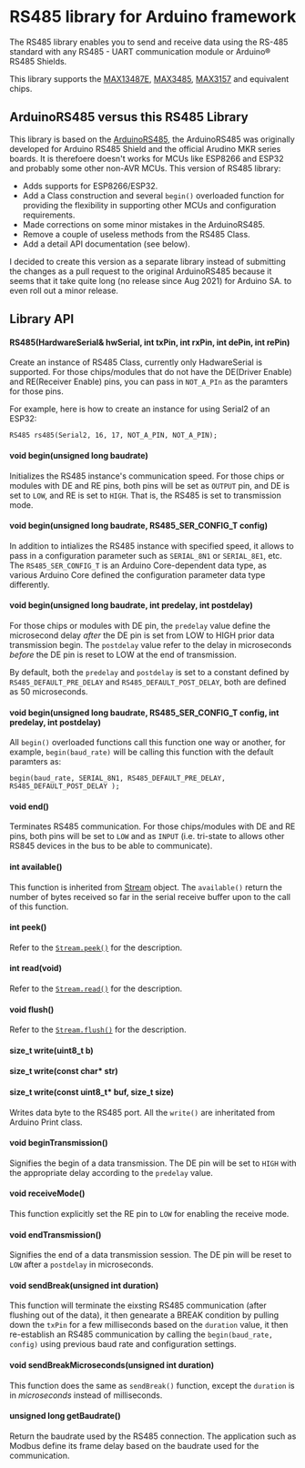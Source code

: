 # RS485 library for Arduino framework

The RS485 library enables you to send and receive data using the RS-485 standard with any RS485 - UART communication module or Arduino&reg; RS485 Shields.

This library supports the [MAX13487E](https://datasheets.maximintegrated.com/en/ds/MAX13487E-MAX13488E.pdf), [MAX3485](https://datasheets.maximintegrated.com/en/ds/MAX3483-MAX3491.pdf), [MAX3157](https://datasheets.maximintegrated.com/en/ds/MAX3157.pdf) and equivalent chips.

## ArduinoRS485 versus this RS485 Library
This library is based on the [ArduinoRS485](https://github.com/arduino-libraries/ArduinoRS485), the ArduinoRS485 was originally developed for Arduino RS485 Shield and the official Arudino MKR series boards. It is therefoere doesn't works for MCUs like ESP8266 and ESP32 and probably some other non-AVR MCUs. This version of RS485 library:
- Adds supports for ESP8266/ESP32.
- Add a Class construction and several `begin()` overloaded function for providing the flexibility in supporting other MCUs and configuration requirements.
- Made corrections on some minor mistakes in the ArduinoRS485.
- Remove a couple of useless methods from the RS485 Class.
- Add a detail API documentation (see below).

I decided to create this version as a separate library instead of submitting the changes as a pull request to the original ArduinoRS485 because it seems that it take quite long (no release since Aug 2021) for Arduino SA. to even roll out a minor release.

## Library API

#### RS485(HardwareSerial& hwSerial, int txPin, int rxPin, int dePin, int rePin)

Create an instance of RS485 Class, currently only HadwareSerial is supported. For those chips/modules that do not have the DE(Driver Enable) and RE(Receiver Enable) pins, you can pass in `NOT_A_PIn` as the paramters for those pins.

For example, here is how to create an instance for using Serial2 of an ESP32:
```
RS485 rs485(Serial2, 16, 17, NOT_A_PIN, NOT_A_PIN);
```


#### void begin(unsigned long baudrate)

Initializes the RS485 instance's communication speed. For those chips or modules with DE and RE pins, both pins will be set as `OUTPUT` pin, and DE is set to `LOW`, and RE is set to `HIGH`. That is, the RS485 is set to transmission mode.


#### void begin(unsigned long baudrate, RS485_SER_CONFIG_T config)

In addition to intializes the RS485 instance with specified speed, it allows to pass in a configuration parameter such as `SERIAL_8N1` or `SERIAL_8E1`, etc. The `RS485_SER_CONFIG_T` is an Arduino Core-dependent data type, as various Arduino Core defined the configuration parameter data type differently.

#### void begin(unsigned long baudrate, int predelay, int postdelay)

For those chips or modules with DE pin, the `predelay` value define the microsecond delay _after_ the DE pin is set from LOW to HIGH prior data transmission begin. The `postdelay` value refer to the delay in microseconds _before_ the DE pin is reset to LOW at the end of transmission.

By default, both the `predelay` and `postdelay` is set to a constant defined by `RS485_DEFAULT_PRE_DELAY` and `RS485_DEFAULT_POST_DELAY`, both are defined as 50 microseconds.


#### void begin(unsigned long baudrate, RS485_SER_CONFIG_T config, int predelay, int postdelay)

All `begin()` overloaded functions call this function one way or another, for example, `begin(baud_rate)` will be calling this function with the default paramters as:
```
begin(baud_rate, SERIAL_8N1, RS485_DEFAULT_PRE_DELAY, RS485_DEFAULT_POST_DELAY );
```


#### void end()

Terminates RS485 communication. For those chips/modules with DE and RE pins, both pins will be set to `LOW` and as `INPUT` (i.e. tri-state to allows other RS845 devices in the bus to be able to communicate).


#### int available()

This function is inherited from [Stream](https://www.arduino.cc/reference/en/language/functions/communication/stream/streamavailable/) object. The `available()` return the number of bytes received so far in the serial receive buffer upon to the call of this function.



#### int peek()

Refer to the [`Stream.peek()`](https://www.arduino.cc/reference/en/language/functions/communication/stream/streampeek/) for the description.


#### int read(void)

Refer to the [`Stream.read()`](https://www.arduino.cc/reference/en/language/functions/communication/stream/streamread/) for the description.


#### void flush()

Refer to the [`Stream.flush()`](https://www.arduino.cc/reference/en/language/functions/communication/stream/streamflush/) for the description.


#### size_t write(uint8_t b)
#### size_t write(const char* str)
#### size_t write(const uint8_t* buf, size_t size)

Writes data byte to the RS485 port. All the `write()` are inheritated from Arduino Print class.


#### void beginTransmission()

Signifies the begin of a data transmission. The DE pin will be set to `HIGH` with the appropriate delay according to the `predelay` value.


#### void receiveMode()

This function explicitly set the RE pin to `LOW` for enabling the receive mode.


#### void endTransmission()

Signifies the end of a data transmission session. The DE pin will be reset to `LOW` after a `postdelay` in microseconds.


#### void sendBreak(unsigned int duration)

This function will terminate the eixsting RS485 communication (after flushing out of the data), it then genearate a BREAK condition by pulling down the `txPin` for a few milliseconds based on the `duration` value, it then re-establish an RS485 communication by calling the `begin(baud_rate, config)` using previous baud rate and configuration settings.


#### void sendBreakMicroseconds(unsigned int duration)

This function does the same as `sendBreak()` function, except the `duration` is in _microseconds_ instead of milliseconds.

#### unsigned long getBaudrate()

Return the baudrate used by the RS485 connection. The application such as Modbus define its frame delay based on the baudrate used for the communication.
